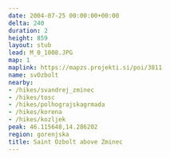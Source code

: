 ```yaml
---
date: 2004-07-25 00:00:00+00:00
delta: 240
duration: 2
height: 859
layout: stub
lead: M_0_1008.JPG
map: 1
maplink: https://mapzs.projekti.si/poi/3811
name: svOzbolt
nearby:
- /hikes/svandrej_zminec
- /hikes/tosc
- /hikes/polhograjskagrmada
- /hikes/korena
- /hikes/kozljek
peak: 46.115648,14.286202
region: gorenjska
title: Saint Ozbolt above Zminec
---
```

